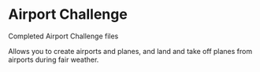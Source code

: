 Airport Challenge
=================

Completed Airport Challenge files

Allows you to create airports and planes, and land and take off planes from airports during fair weather.
